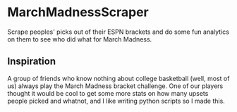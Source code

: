 # MarchMadnessScraper
Scrape peoples' picks out of their ESPN brackets and do some fun analytics on them to see who did what for March Madness.

## Inspiration
A group of friends who know nothing about college basketball (well, most of us) always play the March Madness bracket challenge. One of our players thought it would be cool to get some more stats on how many upsets people picked and whatnot, and I like writing python scripts so I made this.
